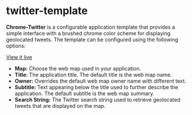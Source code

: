 twitter-template
================

**Chrome-Twitter** is a configurable application template that provides a simple interface with a brushed chrome color scheme for displaying geolocated tweets. The template can be configured using the following options:

[View it live](http://jsapi.maps.arcgis.com/apps/OnePane/azuretwitter/index.html?webmap=1df512c380994cc5a3dad2e2d428eea3)


- **Map:**  Choose the web map used in your application.
- **Title:** The application title. The default title is the web map name.
- **Owner:** Overrides the default web map owner name with different text.
- **Subtitle:** Text appearing below the title used to further describe the application. The default subtitle is the web map summary.
- **Search String:** The Twitter search string used to retrieve geolocated tweets that are displayed on the map.

